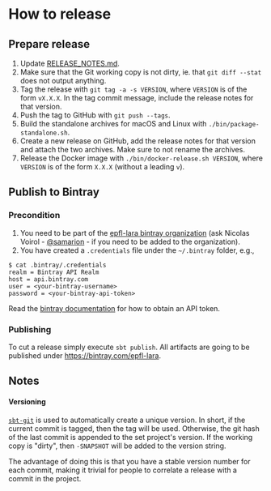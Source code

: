 How to release
==============

## Prepare release

1. Update [RELEASE\_NOTES.md](RELEASE_NOTES.md).
2. Make sure that the  Git working copy is not dirty, ie. that `git diff --stat` does not output anything.
3. Tag the release with `git tag -a -s VERSION`, where `VERSION` is of the form `vX.X.X`.
   In the tag commit message, include the release notes for that version.
4. Push the tag to GitHub with `git push --tags`.
5. Build the standalone archives for macOS and Linux with `./bin/package-standalone.sh`.
6. Create a new release on GitHub, add the release notes for that version and attach the two archives. Make sure to not rename the archives.
7. Release the Docker image with `./bin/docker-release.sh VERSION`, where `VERSION` is of the form `X.X.X` (without a leading `v`).

## Publish to Bintray

### Precondition

1. You need to be part of the [epfl-lara bintray organization](https://bintray.com/epfl-lara) (ask Nicolas Voirol - [@samarion](https://github.com/samarion) - if you need to be added to the organization).
2. You have created a `.credentials` file under the `~/.bintray` folder, e.g.,

```
$ cat .bintray/.credentials
realm = Bintray API Realm
host = api.bintray.com
user = <your-bintray-username>
password = <your-bintray-api-token>
```

Read the [bintray documentation](https://bintray.com/docs/usermanual/interacting/interacting_interacting.html#anchorAPIKEY) for how to obtain an API token.

### Publishing

To cut a release simply execute `sbt publish`. All artifacts are going to be published under https://bintray.com/epfl-lara.

## Notes

#### Versioning

[`sbt-git`](https://github.com/sbt/sbt-git) is used to automatically create a unique version.
In short, if the current commit is tagged, then the tag will be used.
Otherwise, the git hash of the last commit is appended to the set project's version.
If the working copy is "dirty", then `-SNAPSHOT` will be added to the version string.

The advantage of doing this is that you have a stable version number for each commit,
making it trivial for people to correlate a release with a commit in the project.


